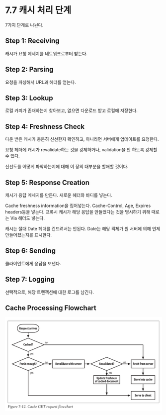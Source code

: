 # 7.7 캐시 처리 단계

7가지 단계로 나뉜다.

## Step 1: Receiving

캐시가 요청 메세지를 네트워크로부터 받는다.

## Step 2: Parsing

요청을 파싱해서 URL과 헤더를 얻는다.

## Step 3: Lookup

로컬 카피가 존재하는지 찾아보고, 없으면 다운로드 받고 로컬에 저장한다.

## Step 4: Freshness Check

다운 받은 캐시가 충분히 신선한지 확인하고, 아니라면 서버에게 업데이트를 요청한다.

요청 헤더에 캐시가 revalidate하는 것을 강제하거나, validation을 안 하도록 강제할 수 있다.

신선도를 어떻게 파악하는지에 대해 이 장의 대부분을 할애할 것이다.

## Step 5: Response Creation

캐시가 응답 메세지를 만든다. 새로운 헤더와 바디를 넣는다.

Cache freshness information을 집어넣는다. Cache-Control, Age, Expires headers등을 넣는다.
프록시 캐시가 해당 응답을 만들었다는 것을 명시하기 위해 때로는 Via 헤더도 넣는다.

캐시는 절대 Date 헤더를 건드려서는 안된다. Date는 해당 객체가 원 서버에 의해 언제 만들어졌는지를 표시한다.

## Step 6: Sending

클라이언트에게 응답을 보낸다.

## Step 7: Logging

선택적으로, 해당 트랜잭션에 대한 로그를 남긴다.

## Cache Processing Flowchart

![캐시 플로우 차트](images/20231216232748.png)
